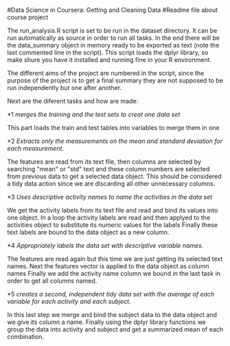 #Data Science in Coursera: Getting and Cleaning Data
#Readme file about course project

The run_analysis.R script is set to be run in the dataset directory. It can be run automatically as source in order to run all tasks. In the end there will be the data_summary object in memory ready to be exported as text (note the last commented line in the script).
This script loads the dplyr library, so make shure you have it installed and running fine in your R environment.

The different aims of the project are numbered in the script, since the purpose of the project is to get a final summary they are not supposed to be run independently but one after another.

Next are the diferent tasks and how are made:

*1
*merges the training and the test sets to creat one data set*

This part loads the train and test tables into variables to merge them in one

*2
*Extracts only the measurements on the mean and standard deviation for each measurement.*

The features are read from its text file, then columns are selected by searching "mean" or "std" text and these column numbers are selected from previous data to get a selected data object.
This should be considered a tidy data action since we are discarding all other unnecessary columns.


*3
*Uses descriptive activity names to name the activities in the data set*

We get the activity labels from its text file and read and bind its values into one object.
In a loop the activity labels are read and then applyed to the activities object to substitute its numeric values for the labels
Finally these text labels are bound to the data object as a new column.

*4
*Appropriately labels the data set with descriptive variable names.*

The features are read again but this time we are just getting its selected text names.
Next the features vector is applied to the data object as column names
Finally we add the activity name column we bound in the last task in order to get all columns named.


*5
*creates a second, independent tidy data set with the average of each variable for each activity and each subject.*

In this last step we merge and bind the subject data to the data object and we give its column a name.
Finally using the dplyr library functions we group the data into activity and subject and get a summarized mean of each combination.
